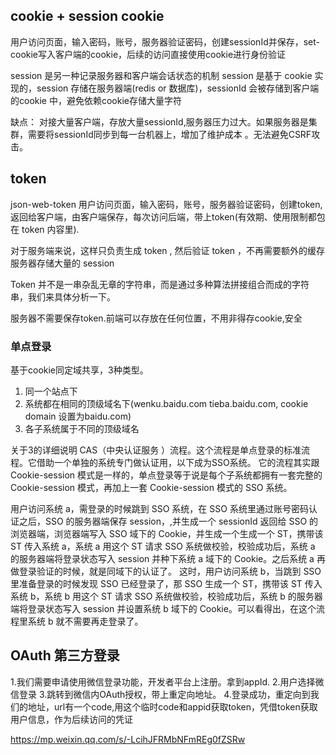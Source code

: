 ## cookie + session cookie

用户访问页面，输入密码，账号，服务器验证密码，创建sessionId并保存，set-cookie写入客户端的cookie，后续的访问直接使用cookie进行身份验证

session 是另一种记录服务器和客户端会话状态的机制
session 是基于 cookie 实现的，session 存储在服务器端(redis or 数据库)，sessionId 会被存储到客户端的cookie 中，避免依赖cookie存储大量字符


缺点： 对接大量客户端，存放大量sessionId,服务器压力过大。如果服务器是集群，需要将sessionId同步到每一台机器上，增加了维护成本 。无法避免CSRF攻击。






## token  
json-web-token 
用户访问页面，输入密码，账号，服务器验证密码，创建token,返回给客户端，由客户端保存，每次访问后端，带上token(有效期、使用限制都包在 token 内容里).

对于服务端来说，这样只负责生成 token , 然后验证 token ，不再需要额外的缓存服务器存储大量的 session

 Token 并不是一串杂乱无章的字符串，而是通过多种算法拼接组合而成的字符串，我们来具体分析一下。

服务器不需要保存token.前端可以存放在任何位置，不用非得存cookie,安全 

### 单点登录
基于cookie同定域共享，3种类型。

1. 同一个站点下
2. 系统都在相同的顶级域名下(wenku.baidu.com   tieba.baidu.com, cookie domain 设置为baidu.com)
3. 各子系统属于不同的顶级域名 

关于3的详细说明
 CAS（中央认证服务 ）流程。这个流程是单点登录的标准流程。它借助一个单独的系统专门做认证用，以下成为SSO系统。
 它的流程其实跟 Cookie-session 模式是一样的，单点登录等于说是每个子系统都拥有一套完整的 Cookie-session 模式，再加上一套 Cookie-session 模式的 SSO 系统。

用户访问系统 a，需登录的时候跳到 SSO 系统，在 SSO 系统里通过账号密码认证之后，SSO 的服务器端保存 session，,并生成一个 sessionId 返回给 SSO 的浏览器端，浏览器端写入 SSO 域下的 Cookie，并生成一个生成一个 ST，携带该 ST 传入系统 a，系统 a 用这个 ST 请求 SSO 系统做校验，校验成功后，系统 a 的服务器端将登录状态写入 session 并种下系统 a 域下的 Cookie。之后系统 a 再做登录验证的时候，就是同域下的认证了。
这时，用户访问系统 b，当跳到 SSO 里准备登录的时候发现 SSO 已经登录了，那 SSO 生成一个 ST，携带该 ST 传入系统 b，系统 b 用这个 ST 请求 SSO 系统做校验，校验成功后，系统 b 的服务器端将登录状态写入 session 并设置系统 b 域下的 Cookie。可以看得出，在这个流程里系统 b 就不需要再走登录了。


## OAuth 第三方登录 

1.我们需要申请使用微信登录功能，开发者平台上注册。拿到appId.
2.用户选择微信登录
3.跳转到微信内OAuth授权，带上重定向地址。
4.登录成功，重定向到我们的地址，url有一个code,用这个临时code和appid获取token，凭借token获取用户信息，作为后续访问的凭证 



https://mp.weixin.qq.com/s/-LcihJFRMbNFmREg0fZSRw